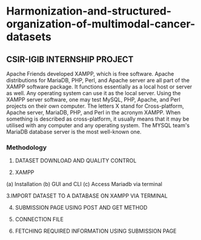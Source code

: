 # Harmonization-and-structured-organization-of-multimodal-cancer-datasets
## CSIR-IGIB INTERNSHIP PROJECT

Apache Friends developed XAMPP, which is free software. Apache distributions for MariaDB, PHP, Perl, and Apache server are all part of the XAMPP software package. It functions essentially as a local host or server as well. 
Any operating system can use it as the local server. Using the XAMPP server software, one may test MySQL, PHP, Apache, and Perl projects on their own computer.
The letters X stand for Cross-platform, Apache server, MariaDB, PHP, and Perl in the acronym XAMPP. When something is described as cross-platform, it usually means that it may be utilised with any computer and any operating system.
The MYSQL team's MariaDB database server is the most well-known one.

### Methodology
1. DATASET DOWNLOAD AND QUALITY CONTROL 

2. XAMPP

  (a) Installation
  (b) GUI and CLI
  (c) Access Mariadb via terminal
  
3.IMPORT DATASET TO A DATABASE ON XAMPP VIA TERMINAL  

4. SUBMISSION PAGE USING POST AND GET METHOD

5. CONNECTION FILE

6. FETCHING REQUIRED INFORMATION USING SUBMISSION PAGE
